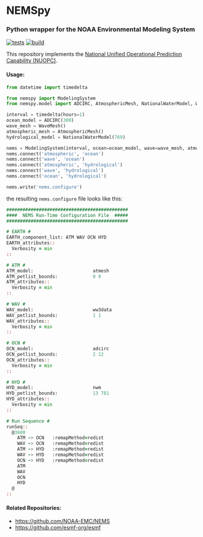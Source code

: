 # NEMSpy
### Python wrapper for the NOAA Environmental Modeling System

[![tests](https://github.com/noaa-ocs-modeling/NEMSpy/workflows/tests/badge.svg)](https://github.com/noaa-ocs-modeling/NEMSpy/actions?query=workflow%3Atests)
[![build](https://github.com/noaa-ocs-modeling/NEMSpy/workflows/build/badge.svg)](https://github.com/noaa-ocs-modeling/NEMSpy/actions?query=workflow%3Abuild)

This repository implements the [National Unified Operational Prediction Capability (NUOPC)](https://www.earthsystemcog.org/projects/nuopc/).

#### Usage:
```python
from datetime import timedelta

from nemspy import ModelingSystem
from nemspy.model import ADCIRC, AtmosphericMesh, NationalWaterModel, WaveMesh

interval = timedelta(hours=1)
ocean_model = ADCIRC(300)
wave_mesh = WaveMesh()
atmospheric_mesh = AtmosphericMesh()
hydrological_model = NationalWaterModel(769)

nems = ModelingSystem(interval, ocean=ocean_model, wave=wave_mesh, atmospheric=atmospheric_mesh, hydrological=hydrological_model)
nems.connect('atmospheric', 'ocean')
nems.connect('wave', 'ocean')
nems.connect('atmospheric', 'hydrological')
nems.connect('wave', 'hydrological')
nems.connect('ocean', 'hydrological')

nems.write('nems.configure')
```

the resulting `nems.configure` file looks like this:
```fortran
#############################################
####  NEMS Run-Time Configuration File  #####
#############################################

# EARTH #
EARTH_component_list: ATM WAV OCN HYD
EARTH_attributes::
  Verbosity = min
::

# ATM #
ATM_model:                      atmesh
ATM_petlist_bounds:             0 0
ATM_attributes::
  Verbosity = min
::

# WAV #
WAV_model:                      ww3data
WAV_petlist_bounds:             1 1
WAV_attributes::
  Verbosity = min
::

# OCN #
OCN_model:                      adcirc
OCN_petlist_bounds:             2 12
OCN_attributes::
  Verbosity = min
::

# HYD #
HYD_model:                      nwm
HYD_petlist_bounds:             13 781
HYD_attributes::
  Verbosity = min
::

# Run Sequence #
runSeq::
  @3600
    ATM -> OCN   :remapMethod=redist
    WAV -> OCN   :remapMethod=redist
    ATM -> HYD   :remapMethod=redist
    WAV -> HYD   :remapMethod=redist
    OCN -> HYD   :remapMethod=redist
    ATM
    WAV
    OCN
    HYD
  @
::
```

#### Related Repositories:
- https://github.com/NOAA-EMC/NEMS
- https://github.com/esmf-org/esmf
